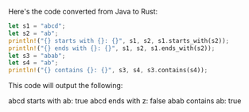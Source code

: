 Here's the code converted from Java to Rust:
```rust
let s1 = "abcd";
let s2 = "ab";
println!("{} starts with {}: {}", s1, s2, s1.starts_with(s2));
println!("{} ends with {}: {}", s1, s2, s1.ends_with(s2));
let s3 = "abab";
let s4 = "ab";
println!("{} contains {}: {}", s3, s4, s3.contains(s4));
```
This code will output the following:

abcd starts with ab: true
abcd ends with z: false
abab contains ab: true


